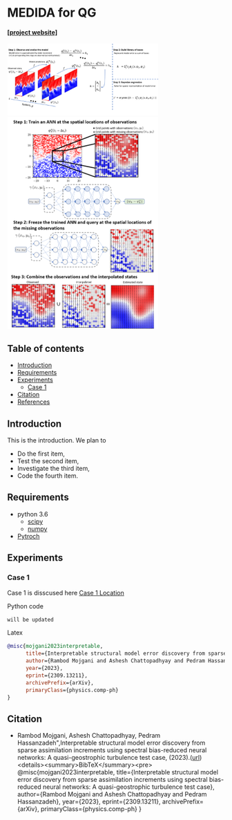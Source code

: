 # MEDIDA for QG

#### [[project website]](http://pedram.rice.edu/team/)
<img src="docs/MEDIDA_QG_Schematic_Steps.png" width="350">
<img src="docs/schematic_interp.png" width="350">

## Table of contents
* [Introduction](#Introduction)
* [Requirements](#Requirements)
* [Experiments](#Experiments)
    * [Case 1](#Case-1)
* [Citation](#Citation)
* [References](#References)

## Introduction
<!-- An abstract length introduction 
	to the project -->
This is the introduction. We plan to
<ul>
<li>Do the first item,</li>
<li>Test the second item,</li>
<li>Investigate the third item,</li>
<li>Code the fourth item.</li>
</ul>

## Requirements
<!-- These are examples,
	add or remove as appropriate -->

- python 3.6
	- [scipy](https://pypi.org/project/scipy/)
	- [numpy](https://pypi.org/project/numpy/)
- [Pytroch](https://pytorch.org/docs/1.11/)

## Experiments
### Case 1
Case 1 is disscused here [Case 1 Location](./experiments/QG) 


Python code

```bash
will be updated
```

Latex 

```bibtex
@misc{mojgani2023interpretable,
      title={Interpretable structural model error discovery from sparse assimilation increments using spectral bias-reduced neural networks: A quasi-geostrophic turbulence test case}, 
      author={Rambod Mojgani and Ashesh Chattopadhyay and Pedram Hassanzadeh},
      year={2023},
      eprint={2309.13211},
      archivePrefix={arXiv},
      primaryClass={physics.comp-ph}
}
```

## Citation
- Rambod Mojgani, Ashesh Chattopadhyay, Pedram Hassanzadeh",Interpretable structural model error discovery from sparse assimilation increments using spectral bias-reduced neural networks: A quasi-geostrophic turbulence test case, (2023).([url]([https://arxiv.org/abs/2309.13211](https://arxiv.org/abs/2309.13211)))<details><summary>BibTeX</summary><pre>
@misc{mojgani2023interpretable,
      title={Interpretable structural model error discovery from sparse assimilation increments using spectral bias-reduced neural networks: A quasi-geostrophic turbulence test case}, 
      author={Rambod Mojgani and Ashesh Chattopadhyay and Pedram Hassanzadeh},
      year={2023},
      eprint={2309.13211},
      archivePrefix={arXiv},
      primaryClass={physics.comp-ph}
}</pre></details>



